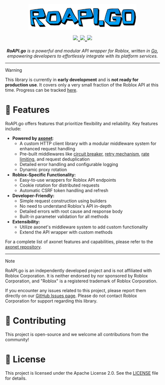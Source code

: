 <h1 align="center">
    <picture>
      <img width="350" alt="roapi.go" src="./assets/images/roapi.png">
    </picture>
  <br>
  <a href="https://github.com/jaxron/roapi.go/blob/main/LICENSE.md">
    <img src="https://img.shields.io/github/license/jaxron/roapi.go?style=flat-square&color=008ae6">
  </a>
  <a href="https://github.com/jaxron/roapi.go/actions/workflows/ci.yml">
    <img src="https://img.shields.io/github/actions/workflow/status/jaxron/roapi.go/ci.yml?style=flat-square&color=008ae6">
  </a>
  <a href="https://github.com/jaxron/roapi.go/issues">
    <img src="https://img.shields.io/github/issues/jaxron/roapi.go?style=flat-square&color=008ae6">
  </a>
</h1>

<p align="center">
  <em><b>RoAPI.go</b> is a powerful and modular API wrapper for Roblox, written in <a href="https://golang.org/">Go</a>, empowering developers to effortlessly integrate with its platform services.</em>
</p>

---

> [!WARNING]
> This library is currently in **early development** and is **not ready for production use**. It covers only a very small fraction of the Roblox API at this time. Progress can be tracked [here](https://github.com/jaxron/roapi.go/issues/1).

# 🚀 Features

RoAPI.go offers features that prioritize flexibility and reliability. Key features include:

- **Powered by [axonet](https://github.com/jaxron/axonet)**:
  - A custom HTTP client library with a modular middleware system for enhanced request handling
  - Pre-built middlewares like [circuit breaker](https://learn.microsoft.com/en-us/azure/architecture/patterns/circuit-breaker), [retry mechanism](https://learn.microsoft.com/en-us/azure/architecture/patterns/retry), [rate limiting](https://learn.microsoft.com/en-us/azure/architecture/patterns/rate-limiting-pattern), and request deduplication
  - Detailed error handling and configurable logging
  - Dynamic proxy rotation
- **Roblox-Specific Functionality:**
  - Easy-to-use wrappers for Roblox API endpoints
  - Cookie rotation for distributed requests
  - Automatic CSRF token handling and refresh
- **Developer-Friendly:**
  - Simple request construction using builders
  - No need to understand Roblox's API in-depth
  - Detailed errors with root cause and response body
  - Built-in parameter validation for all methods
- **Extensibility:**
  - Utilize axonet's middleware system to add custom functionality
  - Extend the API wrapper with custom methods

For a complete list of axonet features and capabilities, please refer to the [axonet repository](https://github.com/jaxron/axonet).

---

> [!NOTE]
> RoAPI.go is an independently developed project and is not affiliated with Roblox Corporation. It is neither endorsed by nor sponsored by Roblox Corporation, and "Roblox" is a registered trademark of Roblox Corporation.
>
> If you encounter any issues related to this project, please report them directly on our [GitHub Issues page](https://github.com/jaxron/roapi.go/issues). Please do not contact Roblox Corporation for support regarding this library.

# 🤝 Contributing

This project is open-source and we welcome all contributions from the community!

# 📄 License

This project is licensed under the Apache License 2.0. See the [LICENSE](LICENSE) file for details.
